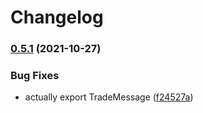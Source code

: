 # Changelog

### [0.5.1](https://www.github.com/Overmuse/trading-base/compare/v0.5.0...v0.5.1) (2021-10-27)


### Bug Fixes

* actually export TradeMessage ([f24527a](https://www.github.com/Overmuse/trading-base/commit/f24527ace86196f295049e3c6dd1a73ea4b30df6))
